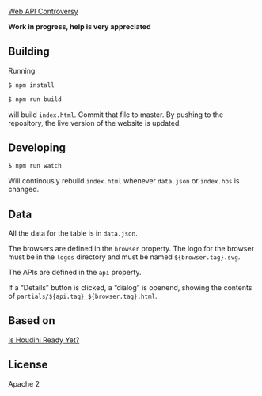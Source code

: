 [Web API Controversy](https://webapicontroversy.com)

**Work in progress, help is very appreciated**

## Building

Running

```sh
$ npm install
```

```sh
$ npm run build
```

will build `index.html`. Commit that file to master. By pushing to the repository, the live version of the website is updated.

## Developing

```sh
$ npm run watch
```

Will continously rebuild `index.html` whenever `data.json` or `index.hbs` is changed.

## Data

All the data for the table is in `data.json`.

The browsers are defined in the `browser` property. The logo for the browser must be in the `logos` directory and must be named `${browser.tag}.svg`.

The APIs are defined in the `api` property.

If a “Details” button is clicked, a “dialog” is openend, showing the contents of `partials/${api.tag}_${browser.tag}.html`.

## Based on

[Is Houdini Ready Yet?](https://ishoudinireadyyet.com)

## License
Apache 2

